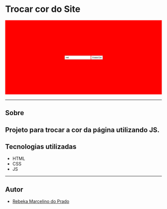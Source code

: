 # Trocar cor do Site

![alt text](image.png)

---

## Sobre
Projeto para trocar a cor da página utilizando JS. 
---

## Tecnologias utilizadas
- HTML
- CSS 
- JS

---

## Autor

- [Rebeka Marcelino do Prado](https://www.linkedin.com/in/rebekamarcelino)
